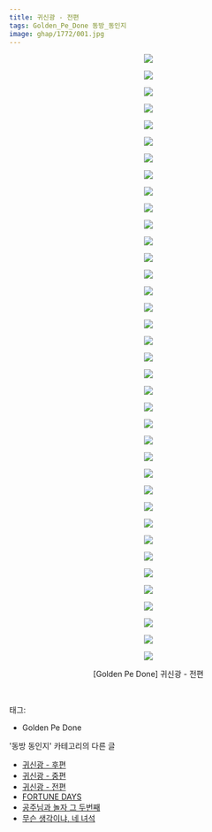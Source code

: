 ```yaml
---
title: 귀신광 - 전편
tags: Golden_Pe_Done 동방_동인지
image: ghap/1772/001.jpg
---
```

<div class="article">
<p style="text-align: center; clear: none; float: none;"><img src="{{ site.nasurl }}/ghap/1772/001.jpg"/></p>
<p style="text-align: center; clear: none; float: none;"><img src="{{ site.nasurl }}/ghap/1772/002.jpg"/></p>
<p style="text-align: center; clear: none; float: none;"><img src="{{ site.nasurl }}/ghap/1772/003.jpg"/></p>
<p style="text-align: center; clear: none; float: none;"><img src="{{ site.nasurl }}/ghap/1772/004.jpg"/></p>
<p style="text-align: center; clear: none; float: none;"><img src="{{ site.nasurl }}/ghap/1772/005.jpg"/></p>
<p style="text-align: center; clear: none; float: none;"><img src="{{ site.nasurl }}/ghap/1772/006.jpg"/></p>
<p style="text-align: center; clear: none; float: none;"><img src="{{ site.nasurl }}/ghap/1772/007.jpg"/></p>
<p style="text-align: center; clear: none; float: none;"><img src="{{ site.nasurl }}/ghap/1772/008.jpg"/></p>
<p style="text-align: center; clear: none; float: none;"><img src="{{ site.nasurl }}/ghap/1772/009.jpg"/></p>
<p style="text-align: center; clear: none; float: none;"><img src="{{ site.nasurl }}/ghap/1772/010.jpg"/></p>
<p style="text-align: center; clear: none; float: none;"><img src="{{ site.nasurl }}/ghap/1772/011.jpg"/></p>
<p style="text-align: center; clear: none; float: none;"><img src="{{ site.nasurl }}/ghap/1772/012.jpg"/></p>
<p style="text-align: center; clear: none; float: none;"><img src="{{ site.nasurl }}/ghap/1772/013.jpg"/></p>
<p style="text-align: center; clear: none; float: none;"><img src="{{ site.nasurl }}/ghap/1772/014.jpg"/></p>
<p style="text-align: center; clear: none; float: none;"><img src="{{ site.nasurl }}/ghap/1772/015.jpg"/></p>
<p style="text-align: center; clear: none; float: none;"><img src="{{ site.nasurl }}/ghap/1772/016.jpg"/></p>
<p style="text-align: center; clear: none; float: none;"><img src="{{ site.nasurl }}/ghap/1772/017.jpg"/></p>
<p style="text-align: center; clear: none; float: none;"><img src="{{ site.nasurl }}/ghap/1772/018.jpg"/></p>
<p style="text-align: center; clear: none; float: none;"><img src="{{ site.nasurl }}/ghap/1772/019.jpg"/></p>
<p style="text-align: center; clear: none; float: none;"><img src="{{ site.nasurl }}/ghap/1772/020.jpg"/></p>
<p style="text-align: center; clear: none; float: none;"><img src="{{ site.nasurl }}/ghap/1772/021.jpg"/></p>
<p style="text-align: center; clear: none; float: none;"><img src="{{ site.nasurl }}/ghap/1772/022.jpg"/></p>
<p style="text-align: center; clear: none; float: none;"><img src="{{ site.nasurl }}/ghap/1772/023.jpg"/></p>
<p style="text-align: center; clear: none; float: none;"><img src="{{ site.nasurl }}/ghap/1772/024.jpg"/></p>
<p style="text-align: center; clear: none; float: none;"><img src="{{ site.nasurl }}/ghap/1772/025.jpg"/></p>
<p style="text-align: center; clear: none; float: none;"><img src="{{ site.nasurl }}/ghap/1772/026.jpg"/></p>
<p style="text-align: center; clear: none; float: none;"><img src="{{ site.nasurl }}/ghap/1772/027.jpg"/></p>
<p style="text-align: center; clear: none; float: none;"><img src="{{ site.nasurl }}/ghap/1772/028.jpg"/></p>
<p style="text-align: center; clear: none; float: none;"><img src="{{ site.nasurl }}/ghap/1772/029.jpg"/></p>
<p style="text-align: center; clear: none; float: none;"><img src="{{ site.nasurl }}/ghap/1772/030.jpg"/></p>
<p style="text-align: center; clear: none; float: none;"><img src="{{ site.nasurl }}/ghap/1772/031.jpg"/></p>
<p style="text-align: center; clear: none; float: none;"><img src="{{ site.nasurl }}/ghap/1772/032.jpg"/></p>
<p style="text-align: center; clear: none; float: none;"><img src="{{ site.nasurl }}/ghap/1772/033.jpg"/></p>
<p style="text-align: center; clear: none; float: none;"><img src="{{ site.nasurl }}/ghap/1772/034.jpg"/></p>
<p style="text-align: center; clear: none; float: none;"><img src="{{ site.nasurl }}/ghap/1772/035.jpg"/></p>
<p style="text-align: center; clear: none; float: none;"><img src="{{ site.nasurl }}/ghap/1772/036.jpg"/></p>
<p style="text-align: center; clear: none; float: none;"><img src="{{ site.nasurl }}/ghap/1772/037.jpg"/></p>
<p style="text-align: center; clear: none; float: none;">[Golden Pe Done] 귀신광 - 전편</p>
<p><br/></p>
</div><div class="tagTrail">
<p>태그: </p>
<ul>
<li>Golden Pe Done</li>
</ul>
</div><div class="another">
<p>'동방 동인지' 카테고리의 다른 글</p>
<ul>
<li><a href="/2016-08-22-ghap_1774">귀신광 - 후편</a></li>
<li><a href="/2016-08-22-ghap_1773">귀신광 - 중편</a></li>
<li><a href="/2016-08-22-ghap_1772">귀신광 - 전편</a></li>
<li><a href="/2016-08-22-ghap_1771">FORTUNE DAYS</a></li>
<li><a href="/2016-08-22-ghap_1770">공주님과 놀자 그 두번째</a></li>
<li><a href="/2016-08-22-ghap_1768">무슨 생각이냐, 네 녀석</a></li>
</ul>
</div><div class="cb_module cb_fluid">
<div class="cb_wrt cb_profile">
</div><!-- commentList close -->
</div>